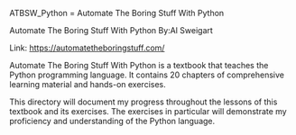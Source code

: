 ATBSW_Python = Automate The Boring Stuff With Python 


Automate The Boring Stuff With Python
By:Al Sweigart

Link: https://automatetheboringstuff.com/

Automate The Boring Stuff With Python is a textbook that teaches the Python programming language. 
It contains 20 chapters of comprehensive learning material and hands-on exercises. 

This directory will document my progress throughout the lessons of this textbook and its exercises. 
The exercises in particular will demonstrate my proficiency and understanding of the Python language. 
